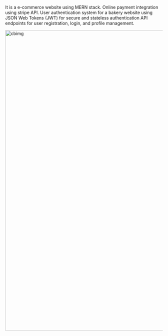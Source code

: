 It is a e-commerce website using MERN stack.
Online payment integration using stripe API. 
User authentication system for a bakery website using JSON Web Tokens (JWT) for secure and stateless authentication
API endpoints for user registration, login, and profile management.


<img width="960" alt="cbimg" src="https://github.com/NiharikPatel/CloudBakery/assets/132447067/f7d24367-ea7b-4455-b884-7e9bd4961fcd">
